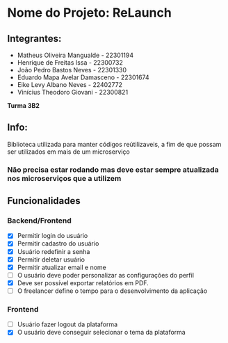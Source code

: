 # Nome do Projeto: ReLaunch

## Integrantes:
- Matheus Oliveira Mangualde - 22301194
- Henrique de Freitas Issa - 22300732
- João Pedro Bastos Neves - 22301330
- Eduardo Mapa Avelar Damasceno - 22301674
- Eike Levy Albano Neves - 22402772
- Vinícius Theodoro Giovani - 22300821

**Turma 3B2**

## Info:
Biblioteca utilizada para manter códigos reútilizaveis, a fim de que possam ser utilizados em mais de um microserviço
### Não precisa estar rodando mas deve estar sempre atualizada nos microserviços que a utilizem

## Funcionalidades
### Backend/Frontend
- [x]  Permitir login do usuário
- [x]  Permitir cadastro do usuário
- [x]  Usuário redefinir  a senha
- [x]  Permitir deletar usuário
- [x]  Permitir atualizar email e nome
- [ ]  O usuário deve poder personalizar as configurações do perfil
- [x]  Deve ser possível exportar relatórios em PDF.
- [ ]  O freelancer define o tempo para o desenvolvimento da aplicação

### Frontend
- [ ]  Usuário fazer logout da plataforma
- [x]  O usuário deve conseguir selecionar o tema da plataforma
